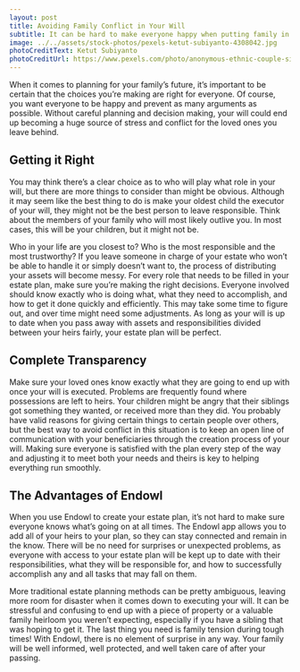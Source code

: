 ```yaml
---
layout: post
title: Avoiding Family Conflict in Your Will
subtitle: It can be hard to make everyone happy when putting family in your estate plan.
image: ../../assets/stock-photos/pexels-ketut-subiyanto-4308042.jpg
photoCreditText: Ketut Subiyanto
photoCreditUrl: https://www.pexels.com/photo/anonymous-ethnic-couple-sitting-on-sofa-having-marriage-issues-4308042/
---
```

When it comes to planning for your family’s future, it’s important to be certain that the choices you’re making are right for everyone. Of course, you want everyone to be happy and prevent as many arguments as possible. Without careful planning and decision making, your will could end up becoming a huge source of stress and conflict for the loved ones you leave behind.

## Getting it Right
You may think there’s a clear choice as to who will play what role in your will, but there are more things to consider than might be obvious. Although it may seem like the best thing to do is make your oldest child the executor of your will, they might not be the best person to leave responsible. Think about the members of your family who will most likely outlive you. In most cases, this will be your children, but it might not be. 

Who in your life are you closest to? Who is the most responsible and the most trustworthy? If you leave someone in charge of your estate who won’t be able to handle it or simply doesn’t want to, the process of distributing your assets will become messy. For every role that needs to be filled in your estate plan, make sure you’re making the right decisions. Everyone involved should know exactly who is doing what, what they need to accomplish, and how to get it done quickly and efficiently. This may take some time to figure out, and over time might need some adjustments. As long as your will is up to date when you pass away with assets and responsibilities divided between your heirs fairly, your estate plan will be perfect.

## Complete Transparency 
Make sure your loved ones know exactly what they are going to end up with once your will is executed. Problems are frequently found where possessions are left to heirs. Your children might be angry that their siblings got something they wanted, or received more than they did. You probably have valid reasons for giving certain things to certain people over others, but the best way to avoid conflict in this situation is to keep an open line of communication with your beneficiaries through the creation process of your will. Making sure everyone is satisfied with the plan every step of the way and adjusting it to meet both your needs and theirs is key to helping everything run smoothly. 

## The Advantages of Endowl
When you use Endowl to create your estate plan, it’s not hard to make sure everyone knows what’s going on at all times. The Endowl app allows you to add all of your heirs to your plan, so they can stay connected and remain in the know. There will be no need for surprises or unexpected problems, as everyone with access to your estate plan will be kept up to date with their responsibilities, what they will be responsible for, and how to successfully accomplish any and all tasks that may fall on them. 

More traditional estate planning methods can be pretty ambiguous, leaving more room for disaster when it comes down to executing your will. It can be stressful and confusing to end up with a piece of property or a valuable family heirloom you weren’t expecting, especially if you have a sibling that was hoping to get it. The last thing you need is family tension during tough times! With Endowl, there is no element of surprise in any way. Your family will be well informed, well protected, and well taken care of after your passing. 
